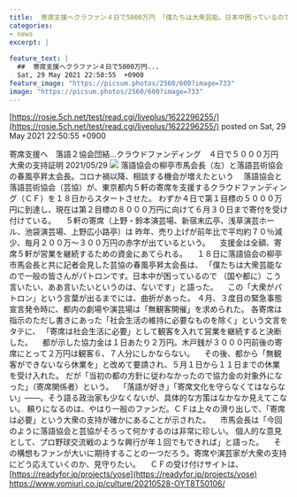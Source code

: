 ```yaml
---
title:  寄席支援へクラファン４日で5000万円 「僕たちは大衆芸能。日本中困っているので、国や都にどうこうというのはない」　  
categories:
- news
excerpt: |
  
feature_text: |
  ##  寄席支援へクラファン４日で5000万円...
  Sat, 29 May 2021 22:50:55  +0900
feature_image: "https://picsum.photos/2560/600?image=733"
image: "https://picsum.photos/2560/600?image=733"
---
```


[https://rosie.5ch.net/test/read.cgi/liveplus/1622296255/](https://rosie.5ch.net/test/read.cgi/liveplus/1622296255/)
posted on Sat, 29 May 2021 22:50:55  +0900

<!--more-->

寄席支援へ　落語２協会団結…クラウドファンディング　４日で５０００万円　大衆の支持証明 2021/05/29 ![](https://www.yomiuri.co.jp/media/2021/05/20210528-OYT8I50077-1.jpg) 落語協会の柳亭市馬会長（左）と落語芸術協会の春風亭昇太会長。コロナ禍以降、相談する機会が増えたという 　落語協会と落語芸術協会（芸協）が、東京都内５軒の寄席を支援するクラウドファンディング（ＣＦ）を１８日からスタートさせた。 わずか４日で第１目標の５０００万円に到達し、現在は第２目標の８０００万円に向けて６月３０日まで寄付を受け付けている。 　５軒の寄席（上野・鈴本演芸場、新宿末広亭、浅草演芸ホール、池袋演芸場、上野広小路亭）は 昨年、売り上げが前年比で平均約７０％減少、毎月２００万〜３００万円の赤字が出ているという。 　支援金は全額、寄席５軒が営業を継続するための資金にあてられる。 　１８日に落語協会の柳亭市馬会長と共に記者会見した芸協の春風亭昇太会長は、 「僕たちは大衆芸能なので一般の皆さんがパトロンです。日本中が困っているので （国や都に）こう言いたい、ああ言いたいというのは、ないです」と語った。 　この「大衆がパトロン」という言葉が出るまでには、曲折があった。 ４月、３度目の緊急事態宣言発令時に、都内の劇場や演芸場は「無観客開催」を求められた。 各寄席は指示のただし書きにあった「社会生活の維持に必要なものを除く」という文言をタテに、 「寄席は社会生活に必要」として観客を入れて営業を継続すると決断した。 　都が示した協力金は１日あたり２万円。木戸銭が３０００円前後の寄席にとって２万円は観客６、７人分にしかならない。 　その後、都から「無観客ができないなら休業を」と改めて要請され、５月１日から１１日までの休業を受け入れた。 だが「当初の都の方針に従わなかったので協力金の対象外になった」（寄席関係者）という。 　「落語が好き」「寄席文化を守らなくてはならない」——。そう語る政治家も少なくないが、具体的な方策はなかなか見えてこない。 頼りになるのは、やはり一般のファンだ。ＣＦは上々の滑り出しで、「寄席は必要」という大衆の支持が確かにあることが示された。 　市馬会長は「今回のように落語協会と芸協がそろって何かするのは非常に珍しい。 個人的な意見として、プロ野球交流戦のような興行が年１回でもできれば」と語った。 　その構想もファンが大いに期待することの一つだろう。寄席や演芸家が大衆の支持にどう応えていくのか、見守りたい。 　ＣＦの受け付けサイトは、[https://readyfor.jp/projects/yose](https://readyfor.jp/projects/yose) https://www.yomiuri.co.jp/culture/20210528-OYT8T50106/
